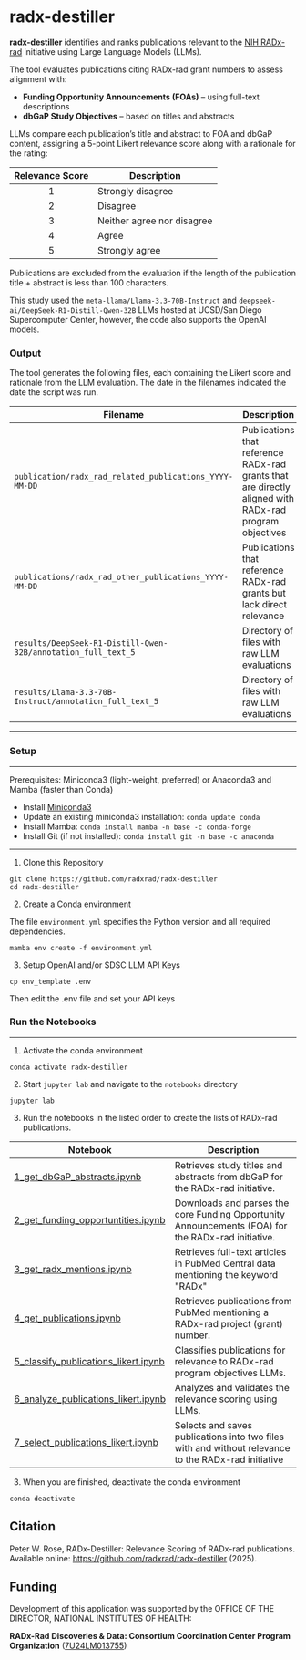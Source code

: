 # radx-destiller

**radx-destiller** identifies and ranks publications relevant to the [NIH RADx-rad](https://www.nih.gov/research-training/medical-research-initiatives/radx/radx-programs#radx-rad) initiative using Large Language Models (LLMs).

The tool evaluates publications citing RADx-rad grant numbers to assess alignment with:

* **Funding Opportunity Announcements (FOAs)** – using full-text descriptions
* **dbGaP Study Objectives** – based on titles and abstracts

LLMs compare each publication’s title and abstract to FOA and dbGaP content, assigning a 5-point Likert relevance score along with a rationale for the rating:

| Relevance Score | Description                    |
| :---: | ------------------------------ |
|   1   | Strongly disagree              |
|   2   | Disagree                       |
|   3   | Neither agree nor disagree     |
|   4   | Agree                          |
|   5   | Strongly agree                 |


Publications are excluded from the evaluation if the length of the publication title + abstract is less than 100 characters.

This study used the `meta-llama/Llama-3.3-70B-Instruct` and `deepseek-ai/DeepSeek-R1-Distill-Qwen-32B` LLMs hosted at UCSD/San Diego Supercomputer Center, however, the code also supports the OpenAI models.

### Output

The tool generates the following files, each containing the Likert score and rationale from the LLM evaluation. The date in the filenames indicated the date the script was run.

| Filename                                   | Description                                                           |
| ------------------------------------------ | --------------------------------------------------------------------- |
| `publication/radx_rad_related_publications_YYYY-MM-DD` | Publications that reference RADx-rad grants that are directly aligned with RADx-rad program objectives        |
| `publications/radx_rad_other_publications_YYYY-MM-DD`   | Publications that reference RADx-rad grants but lack direct relevance |
| `results/DeepSeek-R1-Distill-Qwen-32B/annotation_full_text_5` | Directory of files with raw LLM evaluations |
| `results/Llama-3.3-70B-Instruct/annotation_full_text_5` | Directory of files with raw LLM evaluations |

---

### Setup

------
Prerequisites: Miniconda3 (light-weight, preferred) or Anaconda3 and Mamba (faster than Conda)

* Install [Miniconda3](https://docs.conda.io/en/latest/miniconda.html)
* Update an existing miniconda3 installation: ```conda update conda```
* Install Mamba: ```conda install mamba -n base -c conda-forge```
* Install Git (if not installed): ```conda install git -n base -c anaconda```
------

1. Clone this Repository

```
git clone https://github.com/radxrad/radx-destiller
cd radx-destiller
```

2. Create a Conda environment

The file `environment.yml` specifies the Python version and all required dependencies.

```
mamba env create -f environment.yml
```

3. Setup OpenAI and/or SDSC LLM API Keys
```
cp env_template .env
```
Then edit the .env file and set your API keys


### Run the Notebooks

------
1. Activate the conda environment

```
conda activate radx-destiller
```

2. Start `jupyter lab` and navigate to the `notebooks` directory

```
jupyter lab
```

3. Run the notebooks in the listed order to create the lists of RADx-rad publications.

| Notebook                                   | Description                                                           |
| ------------------------------------------ | --------------------------------------------------------------------- |
|   [1_get_dbGaP_abstracts.ipynb](notebooks/1_get_dbGaP_abstracts.ipynb) | Retrieves study titles and abstracts from dbGaP for the RADx-rad initiative. |
|   [2_get_funding_opportuntities.ipynb](notebooks/2_get_funding_opportuntities.ipynb) | Downloads and parses the core Funding Opportunity Announcements (FOA) for the RADx-rad initiative. |
|   [3_get_radx_mentions.ipynb](notebooks/3_get_radx_mentions.ipynb) | Retrieves full-text articles in PubMed Central data mentioning the keyword "RADx" |
|   [4_get_publications.ipynb](notebooks/4_get_publications.ipynb) | Retrieves publications from PubMed mentioning a RADx-rad project (grant) number. |
|   [5_classify_publications_likert.ipynb](notebooks/5_classify_publications_likert.ipynb) | Classifies publications for relevance to RADx-rad program objectives LLMs. |
|   [6_analyze_publications_likert.ipynb](notebooks/6_analyze_publications_likert.ipynb) | Analyzes and validates the relevance scoring using LLMs. |
|   [7_select_publications_likert.ipynb](notebooks/7_select_publications_likert.ipynb) | Selects and saves publications into two files with and without relevance to the RADx-rad initiative |
   
3. When you are finished, deactivate the conda environment

```
conda deactivate
```

## Citation
Peter W. Rose, RADx-Destiller: Relevance Scoring of RADx-rad publications. Available online: https://github.com/radxrad/radx-destiller (2025).

## Funding
Development of this application was supported by the OFFICE OF THE DIRECTOR, NATIONAL INSTITUTES OF HEALTH:

**RADx-Rad Discoveries & Data: Consortium Coordination Center Program Organization** ([7U24LM013755](https://reporter.nih.gov/project-details/10745886))

